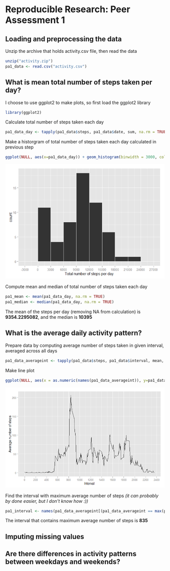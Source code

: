 # Reproducible Research: Peer Assessment 1


## Loading and preprocessing the data

Unzip the archive that holds activity.csv file, then read the data

```r
unzip("activity.zip")
pa1_data <- read.csv("activity.csv")
```

## What is mean total number of steps taken per day?

I choose to use ggplot2 to make plots, so first load the ggplot2 library

```r
library(ggplot2)
```

Calculate total number of steps taken each day

```r
pa1_data_day <- tapply(pa1_data$steps, pa1_data$date, sum, na.rm = TRUE)
```

Make a historgram of total number of steps taken each day calculated in previous step

```r
ggplot(NULL, aes(x=pa1_data_day)) + geom_histogram(binwidth = 3000, colour = "white") +scale_x_continuous(breaks = c(-3000, 0, 3000, 6000, 9000, 12000, 15000, 18000, 21000, 24000, 27000)) + xlab("Total number of steps per day")
```

![](PA1_template_files/figure-html/unnamed-chunk-4-1.png) 

Compute mean and median of total number of steps taken each day

```r
pa1_mean <- mean(pa1_data_day, na.rm = TRUE)
pa1_median <- median(pa1_data_day, na.rm = TRUE)
```

The mean of the steps per day (removing NA from calculation) is **9354.2295082**, and the median is **10395**

## What is the average daily activity pattern?
Prepare data by computing average number of steps taken in given interval, averaged across all days

```r
pa1_data_averageint <- tapply(pa1_data$steps, pa1_data$interval, mean, na.rm = TRUE)
```

Make line plot

```r
ggplot(NULL, aes(x = as.numeric(names(pa1_data_averageint)), y=pa1_data_averageint,)) + geom_line() + xlab("Interval") + ylab("Average number of steps") + scale_x_continuous(breaks = seq(0, 2400, by = 200))
```

![](PA1_template_files/figure-html/unnamed-chunk-7-1.png) 

Find the interval with maximum average number of steps 
*(it can probably by done easier, but I don't know how :))*

```r
pa1_interval <- names(pa1_data_averageint[(pa1_data_averageint == max(pa1_data_averageint))])
```
The interval that contains maximum average number of steps is **835**

## Imputing missing values



## Are there differences in activity patterns between weekdays and weekends?
